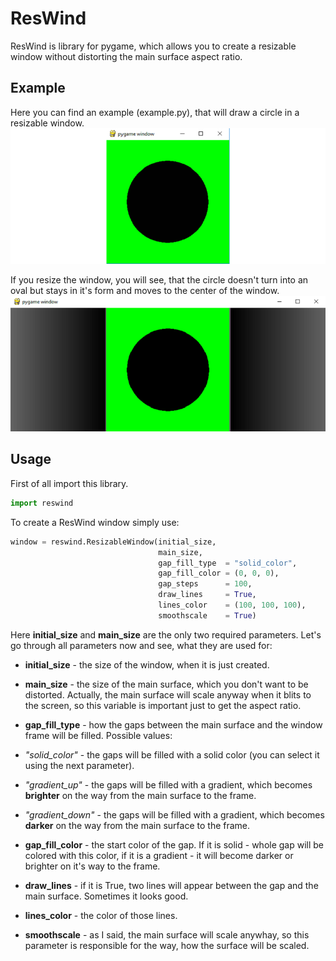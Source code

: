 # ResWind
ResWind is library for pygame, which allows you to create a resizable window without distorting the main surface aspect ratio.
## Example
Here you can find an example (example.py), that will draw a circle in a resizable window.
![Normal circle](/images/1.png)

If you resize the window, you will see, that the circle doesn't turn into an oval but stays in it's form and moves to the center of the window.
![Resized circle](/images/2.png)

## Usage
First of all import this library.
```python
import reswind
```
To create a ResWind window simply use:
```python
window = reswind.ResizableWindow(initial_size,
                                 main_size,
                                 gap_fill_type  = "solid_color",
                                 gap_fill_color = (0, 0, 0),
                                 gap_steps      = 100,
                                 draw_lines     = True,
                                 lines_color    = (100, 100, 100),
                                 smoothscale    = True)
```
Here **initial_size** and **main_size** are the only two required parameters. Let's go through all parameters now and see, what they are used for:
 * **initial_size**   - the size of the window, when it is just created.
 * **main_size**      - the size of the main surface, which you don't want to be distorted. Actually, the main surface will scale anyway when it blits to the screen, so this variable is important just to get the aspect ratio.
 * **gap_fill_type**  - how the gaps between the main surface and the window frame will be filled. Possible values:   
  * *"solid_color"* - the gaps will be filled with a solid color (you can select it using the next parameter).
  * *"gradient_up"* - the gaps will be filled with a gradient, which becomes **brighter** on the way from the main surface to the frame.
  * *"gradient_down"* - the gaps will be filled with a gradient, which becomes **darker** on the way from the main surface to the frame.

* **gap_fill_color**  - the start color of the gap. If it is solid - whole gap will be colored with this color, if it is a gradient - it will become darker or brighter on it's way to the frame.
* **draw_lines**      - if it is True, two lines will appear between the gap and the main surface. Sometimes it looks good.
* **lines_color**     - the color of those lines.
* **smoothscale**     - as I said, the main surface will scale anywhay, so this parameter is responsible for the way, how the surface will be scaled.
